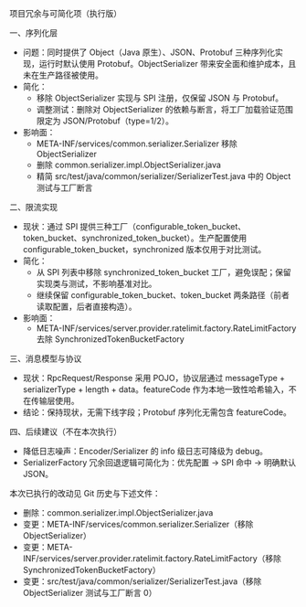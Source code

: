 项目冗余与可简化项（执行版）

一、序列化层
- 问题：同时提供了 Object（Java 原生）、JSON、Protobuf 三种序列化实现，运行时默认使用 Protobuf。ObjectSerializer 带来安全面和维护成本，且未在生产路径被使用。
- 简化：
  - 移除 ObjectSerializer 实现与 SPI 注册，仅保留 JSON 与 Protobuf。
  - 调整测试：删除对 ObjectSerializer 的依赖与断言，将工厂加载验证范围限定为 JSON/Protobuf（type=1/2）。
- 影响面：
  - META-INF/services/common.serializer.Serializer 移除 ObjectSerializer
  - 删除 common.serializer.impl.ObjectSerializer.java
  - 精简 src/test/java/common/serializer/SerializerTest.java 中的 Object 测试与工厂断言

二、限流实现
- 现状：通过 SPI 提供三种工厂（configurable_token_bucket、token_bucket、synchronized_token_bucket）。生产配置使用 configurable_token_bucket，synchronized 版本仅用于对比测试。
- 简化：
  - 从 SPI 列表中移除 synchronized_token_bucket 工厂，避免误配；保留实现类与测试，不影响基准对比。
  - 继续保留 configurable_token_bucket、token_bucket 两条路径（前者读取配置，后者直接构造）。
- 影响面：
  - META-INF/services/server.provider.ratelimit.factory.RateLimitFactory 去除 SynchronizedTokenBucketFactory

三、消息模型与协议
- 现状：RpcRequest/Response 采用 POJO，协议层通过 messageType + serializerType + length + data。featureCode 作为本地一致性哈希输入，不在传输层使用。
- 结论：保持现状，无需下线字段；Protobuf 序列化无需包含 featureCode。

四、后续建议（不在本次执行）
- 降低日志噪声：Encoder/Serializer 的 info 级日志可降级为 debug。
- SerializerFactory 冗余回退逻辑可简化为：优先配置 → SPI 命中 → 明确默认 JSON。

本次已执行的改动见 Git 历史与下述文件：
- 删除：common.serializer.impl.ObjectSerializer.java
- 变更：META-INF/services/common.serializer.Serializer（移除 ObjectSerializer）
- 变更：META-INF/services/server.provider.ratelimit.factory.RateLimitFactory（移除 SynchronizedTokenBucketFactory）
- 变更：src/test/java/common/serializer/SerializerTest.java（移除 ObjectSerializer 测试与工厂断言 0）


